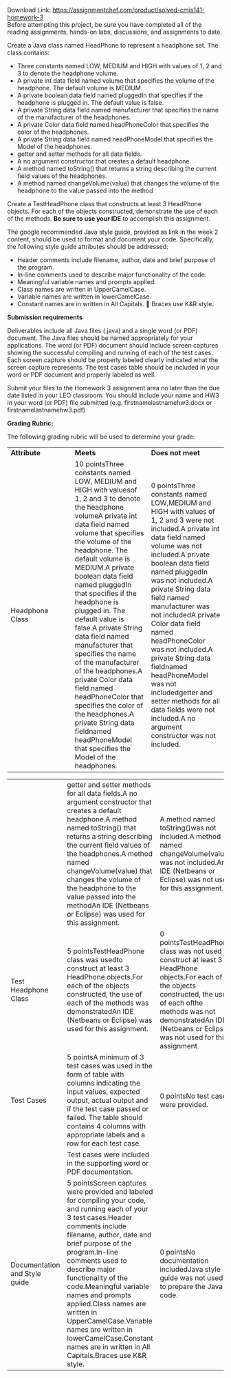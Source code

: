 Download Link: https://assignmentchef.com/product/solved-cmis141-homework-3
<br>
Before attempting this project, be sure you have completed all of the reading assignments, hands-on labs, discussions, and assignments to date.

Create a Java class named HeadPhone to represent a headphone set.  The class contains:

<ul>

 <li>Three constants named LOW, MEDIUM and HIGH with values of 1, 2 and 3 to denote the headphone volume.</li>

 <li>A private int data field named volume that specifies the volume of the headphone. The default volume is MEDIUM.</li>

 <li>A private boolean data field named pluggedIn that specifies if the headphone is plugged in. The default value is false.</li>

 <li>A private String data field named manufacturer that specifies the name of the manufacturer of the headphones.</li>

 <li>A private Color data field named headPhoneColor that specifies the color of the headphones.</li>

 <li>A private String data field named headPhoneModel that specifies the Model of the headphones.</li>

 <li>getter and setter methods for all data fields.</li>

 <li>A no argument constructor that creates a default headphone.</li>

 <li>A method named toString() that returns a string describing the current field values of the headphones.</li>

 <li>A method named changeVolume(value) that changes the volume of the headphone to the value passed into the method</li>

</ul>

Create a TestHeadPhone class that constructs at least 3 HeadPhone objects. For each of the objects constructed, demonstrate the use of each of the methods. <strong>Be sure to use your IDE</strong> to accomplish this assignment.

The google recommended Java style guide, provided as link in the week 2 content, should be used to format and document your code. Specifically, the following style guide attributes should be addressed:

<ul>

 <li>Header comments include filename, author, date and brief purpose of the program.</li>

 <li>In-line comments used to describe major functionality of the code.</li>

 <li>Meaningful variable names and prompts applied.</li>

 <li>Class names are written in UpperCamelCase.</li>

 <li>Variable names are written in lowerCamelCase.</li>

 <li>Constant names are in written in All Capitals.  Braces use K&amp;R style<strong>.</strong></li>

</ul>

<strong>Submission requirements </strong>

Deliverables include all Java files (.java) and a single word (or PDF) document. The Java files should be named appropriately for your applications. The word (or PDF) document should include screen captures showing the successful compiling and running of each of the test cases. Each screen capture should be properly labeled clearly indicated what the screen capture represents. The test cases table should be included in your word or PDF document and properly labeled as well.

Submit your files to the Homework 3 assignment area no later than the due date listed in your LEO classroom. You should include your name and HW3 in your word (or PDF) file submitted (e.g. firstnamelastnamehw3.docx or firstnamelastnamehw3.pdf)

<strong> </strong>

<strong>Grading Rubric: </strong>

The following grading rubric will be used to determine your grade:

<table width="623">

 <tbody>

  <tr>

   <td width="208"><strong>Attribute </strong></td>

   <td width="208"><strong>Meets </strong></td>

   <td width="208"><strong>Does not meet </strong></td>

  </tr>

  <tr>

   <td width="208">Headphone Class</td>

   <td width="208">10 pointsThree constants named LOW, MEDIUM and HIGH with valuesof 1, 2 and 3 to denote the headphone volumeA private int data field named volume that specifies the volume of the headphone. The default volume is MEDIUM.A private boolean data field named pluggedIn that specifies if the headphone is plugged in. The default value is false.A private String data field named manufacturer that specifies the name of the manufacturer of the headphones.A private Color data field named headPhoneColor that specifies the color of the headphones.A private String data fieldnamed headPhoneModel that specifies the Model of the headphones.</td>

   <td width="208">0 pointsThree constants named LOW,MEDIUM and HIGH with values of 1, 2 and 3 were not included.A private int data field named volume was not included.A private boolean data field named pluggedIn was not included.A private String data field named manufacturer was not includedA private Color data field named headPhoneColor was not included.A private String data fieldnamed headPhoneModel was not includedgetter and setter methods for all data fields were not included.A no argument constructor was not included.</td>

  </tr>

 </tbody>

</table>




<table width="623">

 <tbody>

  <tr>

   <td width="208"> </td>

   <td width="208">getter and setter methods for all data fields.A no argument constructor that creates a default headphone.A method named toString() that returns a string describing the current field values of the headphones.A method named changeVolume(value) that changes the volume of the headphone to the value passed into the methodAn IDE (Netbeans or Eclipse) was used for this assignment.</td>

   <td width="208">A method named toString()was not included.A method named changeVolume(value) was not included.An IDE (Netbeans or Eclipse) was not used for this assignment.</td>

  </tr>

  <tr>

   <td width="208">Test Headphone Class</td>

   <td width="208">5 pointsTestHeadPhone class was usedto construct at least 3 HeadPhone objects.For each of the objects constructed, the use of each of the methods was demonstratedAn IDE (Netbeans or Eclipse) was used for this assignment.</td>

   <td width="208">0 pointsTestHeadPhone class was not used to construct at least 3 HeadPhone objects.For each of the objects constructed, the use of each ofthe methods was not demonstratedAn IDE (Netbeans or Eclipse) was not used for this assignment.</td>

  </tr>

  <tr>

   <td width="208">Test Cases</td>

   <td width="208">5 pointsA minimum of 3 test cases was used in the form of table with columns indicating the input values, expected output, actual output and if the test case passed or failed. The table should contains 4 columns with appropriate labels and a row for each test case.</td>

   <td width="208">0 pointsNo test cases were provided.</td>

  </tr>

  <tr>

   <td width="208"> </td>

   <td width="208">Test cases were included in the supporting word or PDF documentation.</td>

   <td width="208"> </td>

  </tr>

  <tr>

   <td width="208">Documentation and Style guide</td>

   <td width="208">5 pointsScreen captures were provided and labeled for compiling your code, and running each of your 3 test cases.Header comments include filename, author, date and brief purpose of the program.In-line comments used to describe major functionality of the code.Meaningful variable names and prompts applied.Class names are written in UpperCamelCase.Variable names are written in lowerCamelCase.Constant names are in written in All Capitals.Braces use K&amp;R style<strong>.</strong></td>

   <td width="208">0 pointsNo documentation includedJava style guide was not used to prepare the Java code.</td>

  </tr>

 </tbody>

</table>




<strong> </strong>

<strong> </strong>

<strong> </strong>

<strong> </strong>